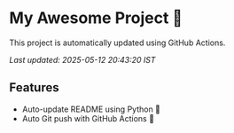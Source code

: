 # My Awesome Project 🚀

This project is automatically updated using GitHub Actions.

_Last updated: 2025-05-12 20:43:20 IST_

## Features
- Auto-update README using Python 🐍
- Auto Git push with GitHub Actions 🤖

